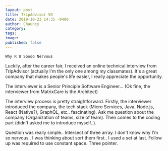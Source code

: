 ```yaml
---
layout: post
title: TripAdvisor VO
date: 2019-10-23 14:35 -0400
author: Chauncy
category: 
tags: 
image: 
published: false
---
```


`Why R U Soooo Nervous`

Luckily, after the career fair, I received an online technical interview from TripAdvisor (actually I'm the only one among my classmates). It's a great company that makes people's life easier, I really appreciate the opportunity.

The interviewer is a Senior Principle Software Engineer... (Ok fine, the interviewer from MatrixCare is the Architect)

The interview process is pretty straightforward. Firstly, the interviewer introduced the company, the tech stack (Micro Services, Java, Node.js, React (Native?), GraphQL, etc.. fascinating).
Ask me question about the company (Organization of teams, size of team). Then comes to the coding part (didn't asked me to introduce myself..).

Question was really simple.. Intersect of three array. I don't know why I'm so nervous.. I was thinking about sort them first.. I used a set at last.
Follow up was required to use constant space. Three pointer.
